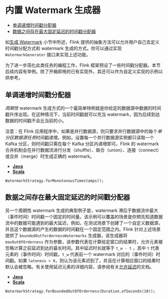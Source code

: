 # 内置 Watermark 生成器

- [单调递增时间戳分配器](https://ci.apache.org/projects/flink/flink-docs-release-1.12/zh/dev/event_timestamp_extractors.html#单调递增时间戳分配器)
- [数据之间存在最大固定延迟的时间戳分配器](https://ci.apache.org/projects/flink/flink-docs-release-1.12/zh/dev/event_timestamp_extractors.html#数据之间存在最大固定延迟的时间戳分配器)

如[生成 Watermark](https://ci.apache.org/projects/flink/flink-docs-release-1.12/zh/dev/event_timestamps_watermarks.html) 小节中所述，Flink 提供的抽象方法可以允许用户自己去定义时间戳分配方式和 watermark 生成的方式。你可以通过实现 `WatermarkGenerator` 接口来实现上述功能。

为了进一步简化此类任务的编程工作，Flink 框架预设了一些时间戳分配器。本节后续内容有举例。除了开箱即用的已有实现外，其还可以作为自定义实现的示例以供参考。



## 单调递增时间戳分配器

*周期性* watermark 生成方式的一个最简单特例就是你给定的数据源中数据的时间戳升序出现。在这种情况下，当前时间戳就可以充当 watermark，因为后续到达数据的时间戳不会比当前的小。

注意：在 Flink 应用程序中，如果是并行数据源，则只要求并行数据源中的每个*单分区数据源任务*时间戳递增。例如，设置每一个并行数据源实例都只读取一个 Kafka 分区，则时间戳只需在每个 Kafka 分区内递增即可。Flink 的 watermark 合并机制会在并行数据流进行分发（shuffle）、联合（union）、连接（connect）或合并（merge）时生成正确的 watermark。

- [**Java**](https://ci.apache.org/projects/flink/flink-docs-release-1.12/zh/dev/event_timestamp_extractors.html#tab_Java_0)
- [**Scala**](https://ci.apache.org/projects/flink/flink-docs-release-1.12/zh/dev/event_timestamp_extractors.html#tab_Scala_0)

```
WatermarkStrategy.forMonotonousTimestamps();
```



## 数据之间存在最大固定延迟的时间戳分配器

另一个周期性 watermark 生成的典型例子是，watermark 滞后于数据流中最大（事件时间）时间戳一个固定的时间量。该示例可以覆盖的场景是你预先知道数据流中的数据可能遇到的最大延迟，例如，在测试场景下创建了一个自定义数据源，并且这个数据源的产生的数据的时间戳在一个固定范围之内。Flink 针对上述场景提供了 `boundedOutfordernessWatermarks` 生成器，该生成器将 `maxOutOfOrderness` 作为参数，该参数代表在计算给定窗口的结果时，允许元素被忽略计算之前延迟到达的最长时间。其中延迟时长就等于 `t_w - t` ，其中 `t` 代表元素的（事件时间）时间戳，`t_w` 代表前一个 watermark 对应的（事件时间）时间戳。如果 `lateness > 0`，则认为该元素迟到了，并且在计算相应窗口的结果时默认会被忽略。有关使用延迟元素的详细内容，请参阅有关[允许延迟](https://ci.apache.org/projects/flink/flink-docs-release-1.12/zh/dev/stream/operators/windows.html#allowed-lateness)的文档。

- [**Java**](https://ci.apache.org/projects/flink/flink-docs-release-1.12/zh/dev/event_timestamp_extractors.html#tab_Java_1)
- [**Scala**](https://ci.apache.org/projects/flink/flink-docs-release-1.12/zh/dev/event_timestamp_extractors.html#tab_Scala_1)

```
WatermarkStrategy.forBoundedOutOfOrderness(Duration.ofSeconds(10));
```